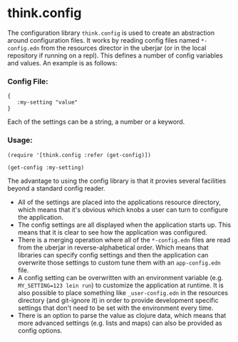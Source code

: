 # think.config

The configuration library `think.config` is used to create an abstraction
around configuration files. It works by reading config files named
`*-config.edn` from the resources director in the uberjar (or in the local
repository if running on a repl). This defines a number of config variables and
values. An example is as follows:

### Config File:

    {
       :my-setting "value"
    }

Each of the settings can be a string, a number or a keyword.

### Usage:

    (require '[think.config :refer (get-config)])

    (get-config :my-setting)

The advantage to using the config library is that it provies several facilities beyond a standard config reader. 
* All of the settings are placed into the applications resource directory, which means that it's obvious which knobs a user can turn to configure the application. 
* The config settings are all displayed when the application starts up. This means that it is clear to see how the application was configured. 
* There is a merging operation where all of the `*-config.edn` files are read from the uberjar in reverse-alphabetical order. Which means that libraries can specify config settings and then the application can overwrite those settings to custom tune them with an `app-config.edn` file. 
* A config setting can be overwritten with an environment variable (e.g. `MY_SETTING=123 lein run`) to customize the application at runtime. It is also possible to place something like `_user-config.edn` in the resources directory (and git-ignore it) in order to provide development specific settings that don't need to be set with the environment every time.
* There is an option to parse the value as clojure data, which means that more advanced settings (e.g. lists and maps) can also be provided as config options.
